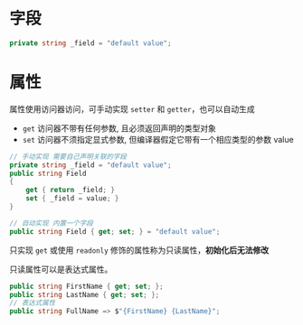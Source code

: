 # 字段

```csharp
private string _field = "default value";
```

# 属性

属性使用访问器访问，可手动实现 `setter` 和 `getter`，也可以自动生成
- `get` 访问器不带有任何参数, 且必须返回声明的类型对象
- `set` 访问器不须指定显式参数, 但编译器假定它带有一个相应类型的参数 value

```csharp
// 手动实现 需要自己声明关联的字段
private string _field = "default value";
public string Field
{
    get { return _field; }
    set { _field = value; }
}

// 自动实现 内置一个字段
public string Field { get; set; } = "default value";
```

只实现 `get` 或使用 `readonly` 修饰的属性称为只读属性，**初始化后无法修改**

只读属性可以是表达式属性。

```csharp
public string FirstName { get; set; };
public string LastName { get; set; };
// 表达式属性
public string FullName => $"{FirstName} {LastName}";
```
